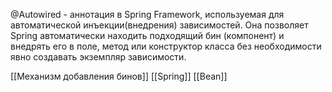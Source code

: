 @Autowired - аннотация в Spring Framework, используемая для автоматической инъекции(внедрения) зависимостей. Она позволяет Spring автоматически находить подходящий бин (компонент) и внедрять его в поле, метод или конструктор класса без необходимости явно создавать экземпляр зависимости.

[[Механизм добавления бинов]] [[Spring]] [[Bean]] 